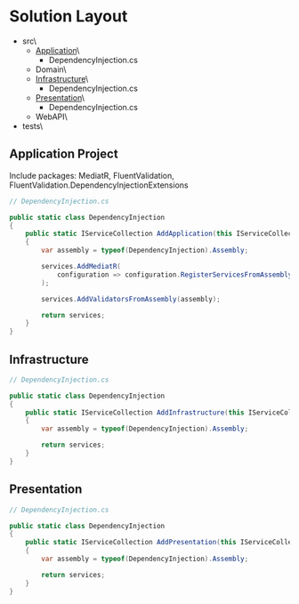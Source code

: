# Solution Layout
* src\
  * [Application](#application-project)\
    * DependencyInjection.cs
  * Domain\
  * [Infrastructure](#infrastructure)\
    * DependencyInjection.cs
  * [Presentation](#presentation)\
    * DependencyInjection.cs
  * WebAPI\
* tests\

## Application Project
Include packages: MediatR, FluentValidation, FluentValidation.DependencyInjectionExtensions
```csharp
// DependencyInjection.cs

public static class DependencyInjection
{
    public static IServiceCollection AddApplication(this IServiceCollection services)
    {
        var assembly = typeof(DependencyInjection).Assembly;

        services.AddMediatR(
            configuration => configuration.RegisterServicesFromAssembly(assembly)
        );

        services.AddValidatorsFromAssembly(assembly);

        return services;
    }
}
```

## Infrastructure
```csharp
// DependencyInjection.cs

public static class DependencyInjection
{
    public static IServiceCollection AddInfrastructure(this IServiceCollection services)
    {
        var assembly = typeof(DependencyInjection).Assembly;       

        return services;
    }
}
```

## Presentation
```csharp
// DependencyInjection.cs

public static class DependencyInjection
{
    public static IServiceCollection AddPresentation(this IServiceCollection services)
    {
        var assembly = typeof(DependencyInjection).Assembly;       

        return services;
    }
}
```
